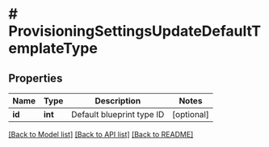 # # ProvisioningSettingsUpdateDefaultTemplateType

## Properties

Name | Type | Description | Notes
------------ | ------------- | ------------- | -------------
**id** | **int** | Default blueprint type ID | [optional]

[[Back to Model list]](../../README.md#models) [[Back to API list]](../../README.md#endpoints) [[Back to README]](../../README.md)
